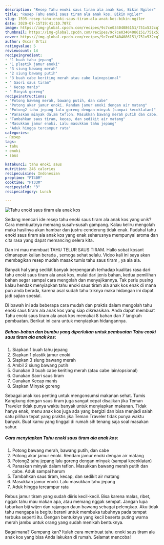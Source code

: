 ```yaml
---
description: "Resep Tahu enoki saus tiram ala anak kos, Bikin Ngiler"
title: "Resep Tahu enoki saus tiram ala anak kos, Bikin Ngiler"
slug: 1595-resep-tahu-enoki-saus-tiram-ala-anak-kos-bikin-ngiler
date: 2020-07-15T19:41:10.707Z
image: https://img-global.cpcdn.com/recipes/9c7ce03404086151/751x532cq70/tahu-enoki-saus-tiram-ala-anak-kos-foto-resep-utama.jpg
thumbnail: https://img-global.cpcdn.com/recipes/9c7ce03404086151/751x532cq70/tahu-enoki-saus-tiram-ala-anak-kos-foto-resep-utama.jpg
cover: https://img-global.cpcdn.com/recipes/9c7ce03404086151/751x532cq70/tahu-enoki-saus-tiram-ala-anak-kos-foto-resep-utama.jpg
author: Oscar Ortiz
ratingvalue: 5
reviewcount: 14
recipeingredient:
- "1 buah tahu jepang"
- "1 plastik jamur enoki"
- "3 siung bawang merah"
- "2 siung bawang putih"
- "3 buah cabe keriting merah atau cabe lainopsional"
- " Saori saus tiram"
- " Kecap manis"
- " Minyak goreng"
recipeinstructions:
- "Potong bawang merah, bawang putih, dan cabe"
- "Potong akar jamur enoki. Rendam jamur enoki dengan air matang"
- "Potong2 tahu jepang lalu goreng dengan minyak (sampai kecoklatan)"
- "Panaskan minyak dalam teflon. Masukkan bawang merah putih dan cabe. Aduk sampai harum"
- "Tambahkan saus tiram, kecap, dan sedikit air matang"
- "Masukkan jamur enoki. Lalu masukkan tahu jepang"
- "Aduk hingga tercampur rata"
categories:
- Resep
tags:
- tahu
- enoki
- saus

katakunci: tahu enoki saus 
nutrition: 246 calories
recipecuisine: Indonesian
preptime: "PT40M"
cooktime: "PT33M"
recipeyield: "3"
recipecategory: Lunch

---
```



![Tahu enoki saus tiram ala anak kos](https://img-global.cpcdn.com/recipes/9c7ce03404086151/751x532cq70/tahu-enoki-saus-tiram-ala-anak-kos-foto-resep-utama.jpg)

Sedang mencari ide resep tahu enoki saus tiram ala anak kos yang unik? Cara membuatnya memang susah-susah gampang. Kalau keliru mengolah maka hasilnya akan hambar dan justru cenderung tidak enak. Padahal tahu enoki saus tiram ala anak kos yang enak seharusnya mempunyai aroma dan cita rasa yang dapat memancing selera kita.

Dan ini mau membuat TAHU TELUR SAUS TIRAM. Hallo sobat kosant dimanapun kalian berada , semoga sehat selalu. Video kali ini saya akan membagikan resep mudah masak tumis tahu saus tiram , ya ala ala.

Banyak hal yang sedikit banyak berpengaruh terhadap kualitas rasa dari tahu enoki saus tiram ala anak kos, mulai dari jenis bahan, kedua pemilihan bahan segar sampai cara mengolah dan menyajikannya. Tak perlu pusing kalau hendak menyiapkan tahu enoki saus tiram ala anak kos enak di mana pun anda berada, karena asal sudah tahu triknya maka hidangan ini dapat jadi sajian spesial.


Di bawah ini ada beberapa cara mudah dan praktis dalam mengolah tahu enoki saus tiram ala anak kos yang siap dikreasikan. Anda dapat membuat Tahu enoki saus tiram ala anak kos memakai 8 bahan dan 7 langkah pembuatan. Berikut ini cara untuk menyiapkan hidangannya.

<!--inarticleads1-->

##### Bahan-bahan dan bumbu yang diperlukan untuk pembuatan Tahu enoki saus tiram ala anak kos:

1. Siapkan 1 buah tahu jepang
1. Siapkan 1 plastik jamur enoki
1. Siapkan 3 siung bawang merah
1. Ambil 2 siung bawang putih
1. Gunakan 3 buah cabe keriting merah (atau cabe lain/opsional)
1. Gunakan  Saori saus tiram
1. Gunakan  Kecap manis
1. Siapkan  Minyak goreng


Sebagai anak kos penting untuk mengonsumsi makanan sehat. Tumis Kangkung dengan saus tiram juga sangat cepat disajikan jika Teman Traveler tidak punya waktu banyak untuk menyiapkan makanan. Tidak hanya enak, menu anak kos juga ada yang bergizi dan bisa menjadi salah satu pilihan tepat yang praktis jika Teman Traveler tidak punya waktu banyak. Buat kamu yang tinggal di rumah sih tenang saja soal masakan sahur. 

<!--inarticleads2-->

##### Cara menyiapkan Tahu enoki saus tiram ala anak kos:

1. Potong bawang merah, bawang putih, dan cabe
1. Potong akar jamur enoki. Rendam jamur enoki dengan air matang
1. Potong2 tahu jepang lalu goreng dengan minyak (sampai kecoklatan)
1. Panaskan minyak dalam teflon. Masukkan bawang merah putih dan cabe. Aduk sampai harum
1. Tambahkan saus tiram, kecap, dan sedikit air matang
1. Masukkan jamur enoki. Lalu masukkan tahu jepang
1. Aduk hingga tercampur rata


Rebus jamur tiram yang sudah diiris kecil-kecil. Bisa karena malas, ribet, nggak tahu mau makan apa, atau memang nggak sempat. Jangan lupa taburkan biji wijen dan rajangan daun bawang sebagai pelengkap. Aku tidak tahu mengapa ia begitu berani untuk membuka tubuhnya pada tempat terbuka seperti itu. Dengan bentuknya yang kecil beserta puting warna merah jambu untuk orang yang sudah menikah bentuknya. 

Bagaimana? Gampang kan? Itulah cara membuat tahu enoki saus tiram ala anak kos yang bisa Anda lakukan di rumah. Selamat mencoba!
